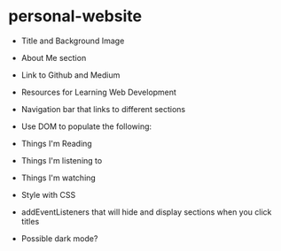 # personal-website

- Title and Background Image
- About Me section
- Link to Github and Medium
- Resources for Learning Web Development
- Navigation bar that links to different sections
- Use DOM to populate the following:
- Things I'm Reading
- Things I'm listening to
- Things I'm watching

- Style with CSS
- addEventListeners that will hide and display sections when you click titles
- Possible dark mode?